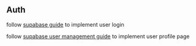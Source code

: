 
## Auth
follow [supabase guide](https://supabase.com/docs/guides/auth/server-side/nextjs?queryGroups=router&router=app) to implement user login

follow [supabase user management guide](https://supabase.com/docs/guides/getting-started/tutorials/with-nextjs?queryGroups=language&language=ts) to implement user profile page



